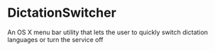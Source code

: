 DictationSwitcher
=================

An OS X menu bar utility that lets the user to quickly switch dictation languages or turn the service off